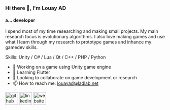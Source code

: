 ### Hi there 👋, I'm Louay AD
#### a... developer
I spend most of my time researching and making small projects. My main research focus is evolutionary algorithms. I also love making games and use what I learn through my research to prototype games and inhance my gamedev skills.

Skills: Unity / C# / Lua / Qt / C++ / PHP / Python

- 🔭 Working on a game using Unity game engine
- 🌱 Learning Flutter 
- 👯 Looking to collaborate on game development or research 
- 📫 How to reach me: louayad@ladlab.net 


[<img src='https://cdn.jsdelivr.net/npm/simple-icons@3.0.1/icons/github.svg' alt='github' height='40'>](https://github.com/https://github.com/louayad)  [<img src='https://cdn.jsdelivr.net/npm/simple-icons@3.0.1/icons/linkedin.svg' alt='linkedin' height='40'>](https://www.linkedin.com/in/linkedin.com/in/louayad/)  [<img src='https://cdn.jsdelivr.net/npm/simple-icons@3.0.1/icons/icloud.svg' alt='website' height='40'>](ladlab.net)  



<!---
LouayAD/LouayAD is a ✨ special ✨ repository because its `README.md` (this file) appears on your GitHub profile.
You can click the Preview link to take a look at your changes.
--->

